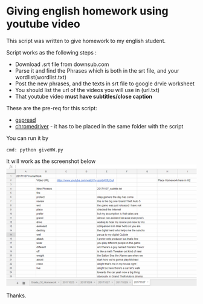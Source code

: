 # Giving english homework using youtube video

This script was written to give homework to my english student.

Script works as the following steps :

 * Download .srt file from downsub.com
 * Parse it and find the Phrases which is both in the srt file, and your wordlist(wordlist.txt)
 * Post the new phrases, and the texts in srt file to google drvie worksheet
* You should list the url of the videos you will use in (url.txt)
* That youtube video **must have subtitles/close caption**

These are the pre-req for this script:

 * [gspread](https://github.com/burnash/gspread)
 * [chromedriver](https://sites.google.com/a/chromium.org/chromedriver/downloads) - it has to be placed in the same folder with the script

You can run it by
```
cmd: python giveHW.py
```

It will work as the screenshot below
![show.png](show.png)

Thanks.
